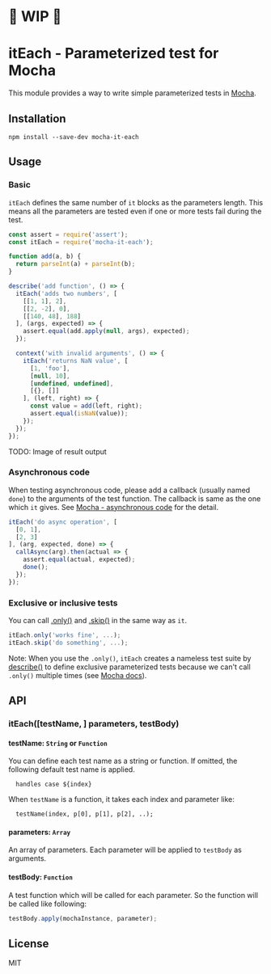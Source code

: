 # :construction: WIP :construction:

# itEach - Parameterized test for Mocha

This module provides a way to write simple parameterized tests in [Mocha].

[Mocha]: https://mochajs.org/

## Installation

```
npm install --save-dev mocha-it-each
```

## Usage

### Basic

`itEach` defines the same number of `it` blocks as the parameters length.
This means all the parameters are tested even if one or more tests fail during the test.

```javascript
const assert = require('assert');
const itEach = require('mocha-it-each');

function add(a, b) {
  return parseInt(a) + parseInt(b);
}

describe('add function', () => {
  itEach('adds two numbers', [
    [[1, 1], 2],
    [[2, -2], 0],
    [[140, 48], 188]
  ], (args, expected) => {
    assert.equal(add.apply(null, args), expected);
  });

  context('with invalid arguments', () => {
    itEach('returns NaN value', [
      [1, 'foo'],
      [null, 10],
      [undefined, undefined],
      [{}, []]
    ], (left, right) => {
      const value = add(left, right);
      assert.equal(isNaN(value));
    });
  });
});
```

TODO: Image of result output

### Asynchronous code

When testing asynchronous code, please add a callback (usually named `done`) to
the arguments of the test function. The callback is same as the one which `it` gives.
See [Mocha - asynchronous code] for the detail.

[Mocha - asynchronous code]: https://mochajs.org/#asynchronous-code

```javascript
itEach('do async operation', [
  [0, 1],
  [2, 3]
], (arg, expected, done) => {
  callAsync(arg).then(actual => {
    assert.equal(actual, expected);
    done();
  });
});
```

### Exclusive or inclusive tests

You can call [.only()] and [.skip()] in the same way as `it`.

```javascript
itEach.only('works fine', ...);
itEach.skip('do something', ...);
```

Note: When you use the `.only()`, `itEach` creates a nameless test suite by [describe()]
to define exclusive parameterized tests because we can't call `.only()` multiple times
(see [Mocha docs][.only()]).

[.only()]: http://mochajs.org/#exclusive-tests
[.skip()]: http://mochajs.org/#inclusive-tests
[describe()]: https://mochajs.org/#interfaces

## API

### itEach([testName, ] parameters, testBody)

#### testName: `String` or `Function`

You can define each test name as a string or function. If omitted,
the following default test name is applied.

```
  handles case ${index}
```

When `testName` is a function, it takes each index and parameter like:

```
  testName(index, p[0], p[1], p[2], ..);
```

#### parameters: `Array`

An array of parameters. Each parameter will be applied to `testBody` as arguments.

#### testBody: `Function`

A test function which will be called for each parameter.
So the function will be called like following:

```javascript
testBody.apply(mochaInstance, parameter);
```

## License

MIT
